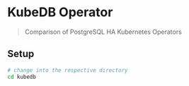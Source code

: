 # KubeDB Operator

> Comparison of PostgreSQL HA Kubernetes Operators

## Setup

```bash
# change into the respective directory
cd kubedb
```

